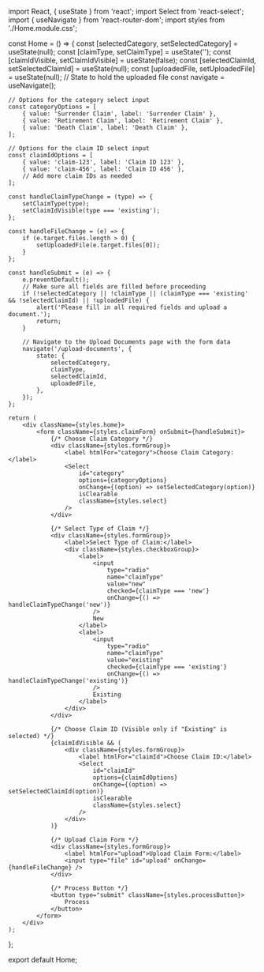 import React, { useState } from 'react';
import Select from 'react-select';
import { useNavigate } from 'react-router-dom';
import styles from './Home.module.css';

const Home = () => {
    const [selectedCategory, setSelectedCategory] = useState(null);
    const [claimType, setClaimType] = useState('');
    const [claimIdVisible, setClaimIdVisible] = useState(false);
    const [selectedClaimId, setSelectedClaimId] = useState(null);
    const [uploadedFile, setUploadedFile] = useState(null); // State to hold the uploaded file
    const navigate = useNavigate();

    // Options for the category select input
    const categoryOptions = [
        { value: 'Surrender Claim', label: 'Surrender Claim' },
        { value: 'Retirement Claim', label: 'Retirement Claim' },
        { value: 'Death Claim', label: 'Death Claim' },
    ];

    // Options for the claim ID select input
    const claimIdOptions = [
        { value: 'claim-123', label: 'Claim ID 123' },
        { value: 'claim-456', label: 'Claim ID 456' },
        // Add more claim IDs as needed
    ];

    const handleClaimTypeChange = (type) => {
        setClaimType(type);
        setClaimIdVisible(type === 'existing');
    };

    const handleFileChange = (e) => {
        if (e.target.files.length > 0) {
            setUploadedFile(e.target.files[0]);
        }
    };

    const handleSubmit = (e) => {
        e.preventDefault();
        // Make sure all fields are filled before proceeding
        if (!selectedCategory || !claimType || (claimType === 'existing' && !selectedClaimId) || !uploadedFile) {
            alert('Please fill in all required fields and upload a document.');
            return;
        }

        // Navigate to the Upload Documents page with the form data
        navigate('/upload-documents', {
            state: {
                selectedCategory,
                claimType,
                selectedClaimId,
                uploadedFile,
            },
        });
    };

    return (
        <div className={styles.home}>
            <form className={styles.claimForm} onSubmit={handleSubmit}>
                {/* Choose Claim Category */}
                <div className={styles.formGroup}>
                    <label htmlFor="category">Choose Claim Category:</label>
                    <Select
                        id="category"
                        options={categoryOptions}
                        onChange={(option) => setSelectedCategory(option)}
                        isClearable
                        className={styles.select}
                    />
                </div>

                {/* Select Type of Claim */}
                <div className={styles.formGroup}>
                    <label>Select Type of Claim:</label>
                    <div className={styles.checkboxGroup}>
                        <label>
                            <input
                                type="radio"
                                name="claimType"
                                value="new"
                                checked={claimType === 'new'}
                                onChange={() => handleClaimTypeChange('new')}
                            />
                            New
                        </label>
                        <label>
                            <input
                                type="radio"
                                name="claimType"
                                value="existing"
                                checked={claimType === 'existing'}
                                onChange={() => handleClaimTypeChange('existing')}
                            />
                            Existing
                        </label>
                    </div>
                </div>

                {/* Choose Claim ID (Visible only if "Existing" is selected) */}
                {claimIdVisible && (
                    <div className={styles.formGroup}>
                        <label htmlFor="claimId">Choose Claim ID:</label>
                        <Select
                            id="claimId"
                            options={claimIdOptions}
                            onChange={(option) => setSelectedClaimId(option)}
                            isClearable
                            className={styles.select}
                        />
                    </div>
                )}

                {/* Upload Claim Form */}
                <div className={styles.formGroup}>
                    <label htmlFor="upload">Upload Claim Form:</label>
                    <input type="file" id="upload" onChange={handleFileChange} />
                </div>

                {/* Process Button */}
                <button type="submit" className={styles.processButton}>
                    Process
                </button>
            </form>
        </div>
    );
};

export default Home;
